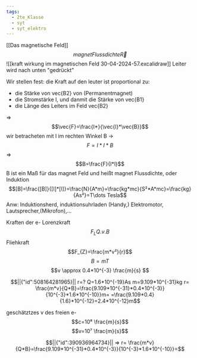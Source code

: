 ```yaml
---
tags:
  - 2te_Klasse
  - syt
  - syt_elektro
---
```

[[Das magnetische Feld]]
$$magnet Flussdichte \vec{R}$$
![[kraft wirkung im magnetischen Feld 30-04-2024-57.excalidraw]]
Leiter wird nach unten "gedrückt"

Wir stellen fest: die Kraft auf den leuter ist proportional zu:
- die Stärke von vec{B2} von (Permanentmagnet)
- die Stromstärke I, und danmit die Stärke von vec{B1}
- die Länge des Leiters im Feld vec{B2}

⇒ 
$$\vec{F}=\frac{I*}{\vec{l}*\vec{B}}$$
wir betracheten mit l im rechten Winkel B →
$$F=I*l*B$$
⇒ $$B=\frac{F}{I*l}$$
B ist ein Maß für das magnet Feld und heißt magnet Flussdichte, oder Induktion
$$[B]=\frac{[B]}{[I]*[l]}=\frac{N}{A*m}=\frac{kg*mc}{S²*A*mc}=\frac{kg}{As²}=T\dots Tesla$$
Anw: Induktionsherd, induktionsuhrladen (Handy,) Elektromotor, Lautsprecher,(Mikrofon),...

Kraften der e-
Lorenzkraft $$F_{L}Q.v.B$$
Fliehkraft
$$F_{Z}=\frac{m*v²}{r}$$
$$B=mT$$
$$v \approx 0.4*10^{-3} \frac{m}{s} $$
```math
||{"id":508164281965}||

r=?
Q=1.6*10^{-19}As
m=9.109*10^{-31}kg
r= \frac{m*v}{Q*B}=\frac{9.109*10^{-31}*0.4*10^{-3}}{10^{-3}*1.6*10^{-10}}m=
=\frac{9.109*0.4}{1.6}*10^{-12}=2.4*10^{-12}m
```
geschätztzes v des freien e-
$$c=10⁸ \frac{m}{s}$$
$$v=10⁷ \frac{m}{s}$$
```math
||{"id":390936964734}||

⇒ 
r= \frac{m*v}{Q*B}=\frac{9.109*10^{-31}*0.4*10^{-3}}{10^{-3}*1.6*10^{-10}}=
```

<div tabindex='-1'contenteditable='false' class='livePrevPlus'></div>

